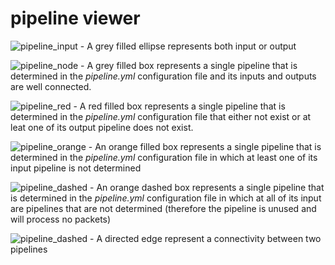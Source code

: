 # pipeline viewer


![pipeline_input](https://github.com/empow/logstash-parsers/blob/master/tools/pipeline_input.png) - A grey filled ellipse represents both input or output

![pipeline_node](https://github.com/empow/logstash-parsers/blob/master/tools/pipeline_node.png) - A grey filled box represents a single pipeline that is determined in the *pipeline.yml* configuration file and its inputs and outputs are well connected.

![pipeline_red](https://github.com/empow/logstash-parsers/blob/master/tools/pipeline_node_red.png) - A red filled box represents a single pipeline that is determined in the *pipeline.yml* configuration file that either not exist or at leat one of its output pipeline does not exist.

![pipeline_orange](https://github.com/empow/logstash-parsers/blob/master/tools/pipeline_node_orange.png) - An orange filled box represents a single pipeline that is determined in the *pipeline.yml* configuration file in which at least one of its input pipeline is not determined

![pipeline_dashed](https://github.com/empow/logstash-parsers/blob/master/tools/pipeline_node_dashed.png) - An orange dashed box represents a single pipeline that is determined in the *pipeline.yml* configuration file in which at all of its input are pipelines that are not determined (therefore the pipeline is unused and will process no packets)

![pipeline_dashed](https://github.com/empow/logstash-parsers/blob/master/tools/pipeline_multi.png) - A directed edge represent a connectivity between two pipelines
